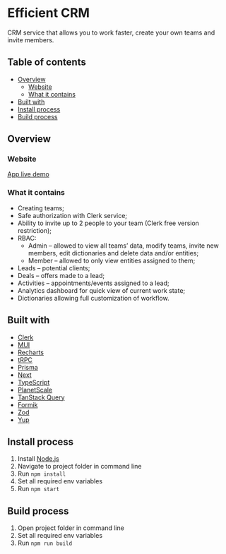 # Efficient CRM

CRM service that allows you to work faster, create your own teams and invite members.

## Table of contents

- [Overview](#overview)
  - [Website](#website)
  - [What it contains](#what-it-contains)
- [Built with](#built-with)
- [Install process](#install-process)
- [Build process](#build-process)

## Overview

### Website

[App live demo](https://efficient-crm.vercel.app/)

### What it contains

- Creating teams;
- Safe authorization with Clerk service;
- Ability to invite up to 2 people to your team (Clerk free version restriction);
- RBAC:
  - Admin – allowed to view all teams’ data, modify teams, invite new members, edit dictionaries and delete data and/or entities;
  - Member – allowed to only view entities assigned to them;
- Leads – potential clients;
- Deals – offers made to a lead;
- Activities – appointments/events assigned to a lead;
- Analytics dashboard for quick view of current work state;
- Dictionaries allowing full customization of workflow.


## Built with

- [Clerk](https://clerk.com/)
- [MUI](https://mui.com/)
- [Recharts](https://recharts.org/en-US/)
- [tRPC](https://trpc.io/)
- [Prisma](https://www.prisma.io/)
- [Next](https://nextjs.org/)
- [TypeScript](https://www.typescriptlang.org/)
- [PlanetScale](https://planetscale.com/)
- [TanStack Query](https://react-query-v3.tanstack.com/)
- [Formik](https://formik.org/)
- [Zod](https://zod.dev/)
- [Yup](https://www.npmjs.com/package/yup)

## Install process

1. Install [Node.js](https://nodejs.org/en/download/)
2. Navigate to project folder in command line
3. Run `npm install`
4. Set all required env variables
5. Run `npm start`

## Build process

1. Open project folder in command line
2. Set all required env variables
3. Run `npm run build`
